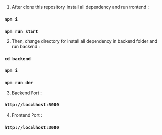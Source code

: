 1. After clone this repository, install all dependency and run frontend :
### `npm i`
### `npm run start`

2. Then, change directory for install all dependency in backend folder and run backend :
### `cd backend`
### `npm i`
### `npm run dev`

3. Backend Port :
### `http://localhost:5000`

4. Frontend Port :
### `http://localhost:3000`